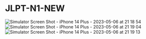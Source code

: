 # JLPT-N1-NEW

![Simulator Screen Shot - iPhone 14 Plus - 2023-05-06 at 21 18 54](https://github.com/Jamminssssss/JLPT-N1-NEW/assets/91593937/6abb2143-eafc-47ce-b7fa-95b331503bc8)
![Simulator Screen Shot - iPhone 14 Plus - 2023-05-06 at 21 19 04](https://github.com/Jamminssssss/JLPT-N1-NEW/assets/91593937/dd565f14-b26f-417e-b3cf-0bb33fe5c183)
![Simulator Screen Shot - iPhone 14 Plus - 2023-05-06 at 21 19 13](https://github.com/Jamminssssss/JLPT-N1-NEW/assets/91593937/41c2ec3b-e703-4799-9907-ab87a69a9dcd)
